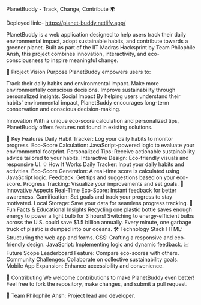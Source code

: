 PlanetBuddy - Track, Change, Contribute 🌍

Deployed link:- https://planet-buddy.netlify.app/

PlanetBuddy is a web application designed to help users track their daily environmental impact, adopt sustainable habits, and contribute towards a greener planet. Built as part of the IIT Madras Hacksprint by Team Philophile Ansh, this project combines innovation, interactivity, and eco-consciousness to inspire meaningful change.

🌟 Project Vision
Purpose
PlanetBuddy empowers users to:

Track their daily habits and environmental impact.
Make more environmentally conscious decisions.
Improve sustainability through personalized insights.
Social Impact
By helping users understand their habits' environmental impact, PlanetBuddy encourages long-term conservation and conscious decision-making.

Innovation
With a unique eco-score calculation and personalized tips, PlanetBuddy offers features not found in existing solutions.

🚀 Key Features
Daily Habit Tracker: Log your daily habits to monitor progress.
Eco-Score Calculation: JavaScript-powered logic to evaluate your environmental footprint.
Personalized Tips: Receive actionable sustainability advice tailored to your habits.
Interactive Design: Eco-friendly visuals and responsive UI.
💡 How It Works
Daily Tracker: Input your daily habits and activities.
Eco-Score Generation: A real-time score is calculated using JavaScript logic.
Feedback: Get tips and suggestions based on your eco-score.
Progress Tracking: Visualize your improvements and set goals.
🎯 Innovative Aspects
Real-Time Eco-Score: Instant feedback for better awareness.
Gamification: Set goals and track your progress to stay motivated.
Local Storage: Save your data for seamless progress tracking.
🌱 Fun Facts & Educational Insights
Recycling one plastic bottle saves enough energy to power a light bulb for 3 hours!
Switching to energy-efficient bulbs across the U.S. could save $1.5 billion annually.
Every minute, one garbage truck of plastic is dumped into our oceans.
🛠 Technology Stack
HTML: Structuring the web app and forms.
CSS: Crafting a responsive and eco-friendly design.
JavaScript: Implementing logic and dynamic feedback.
📈 Future Scope
Leaderboard Feature: Compare eco-scores with others.
Community Challenges: Collaborate on collective sustainability goals.
Mobile App Expansion: Enhance accessibility and convenience.

🤝 Contributing
We welcome contributions to make PlanetBuddy even better! Feel free to fork the repository, make changes, and submit a pull request.

👥 Team
Philophile Ansh: Project lead and developer.

